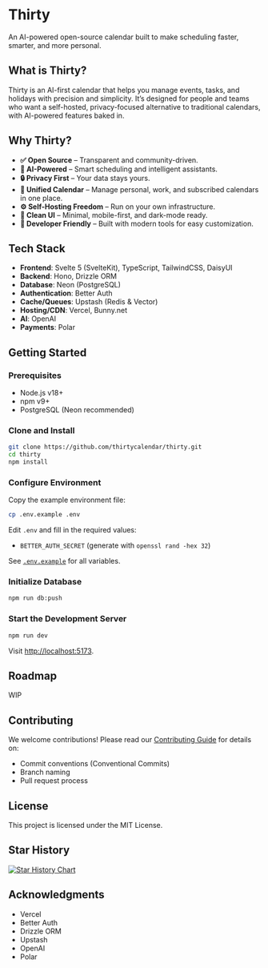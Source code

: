 # Thirty

An AI-powered open-source calendar built to make scheduling faster, smarter, and more personal.

## What is Thirty?

Thirty is an AI-first calendar that helps you manage events, tasks, and holidays with precision and simplicity. It’s designed for people and teams who want a self-hosted, privacy-focused alternative to traditional calendars, with AI-powered features baked in.

## Why Thirty?

- **✅ Open Source** – Transparent and community-driven.
- **🧠 AI-Powered** – Smart scheduling and intelligent assistants.
- **🔒 Privacy First** – Your data stays yours.
- **📆 Unified Calendar** – Manage personal, work, and subscribed calendars in one place.
- **⚙️ Self-Hosting Freedom** – Run on your own infrastructure.
- **🎨 Clean UI** – Minimal, mobile-first, and dark-mode ready.
- **🚀 Developer Friendly** – Built with modern tools for easy customization.

## Tech Stack

- **Frontend**: Svelte 5 (SvelteKit), TypeScript, TailwindCSS, DaisyUI
- **Backend**: Hono, Drizzle ORM
- **Database**: Neon (PostgreSQL)
- **Authentication**: Better Auth
- **Cache/Queues**: Upstash (Redis & Vector)
- **Hosting/CDN**: Vercel, Bunny.net
- **AI**: OpenAI
- **Payments**: Polar

## Getting Started

### Prerequisites

- Node.js v18+
- npm v9+
- PostgreSQL (Neon recommended)

### Clone and Install

```bash
git clone https://github.com/thirtycalendar/thirty.git
cd thirty
npm install
```

### Configure Environment

Copy the example environment file:

```bash
cp .env.example .env
```

Edit `.env` and fill in the required values:

- `BETTER_AUTH_SECRET` (generate with `openssl rand -hex 32`)

See [`.env.example`](./.env.example) for all variables.

### Initialize Database

```bash
npm run db:push
```

### Start the Development Server

```bash
npm run dev
```

Visit [http://localhost:5173](http://localhost:5173).

## Roadmap

WIP

## Contributing

We welcome contributions! Please read our [Contributing Guide](./CONTRIBUTING.md) for details on:

- Commit conventions (Conventional Commits)
- Branch naming
- Pull request process

## License

This project is licensed under the MIT License.

## Star History

[![Star History Chart](https://api.star-history.com/svg?repos=thirtycalendar/thirty&type=Date)](https://www.star-history.com/#thirtycalendar/thirty&Date)

## Acknowledgments

- Vercel
- Better Auth
- Drizzle ORM
- Upstash
- OpenAI
- Polar

